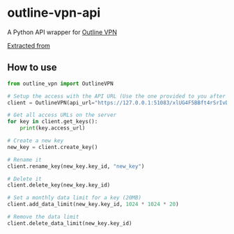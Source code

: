 # outline-vpn-api

A Python API wrapper for [Outline VPN](https://getoutline.org/)

[Extracted from](https://github.com/jadolg/outline-vpn-api)

## How to use

```python
from outline_vpn import OutlineVPN

# Setup the access with the API URL (Use the one provided to you after the server setup)
client = OutlineVPN(api_url="https://127.0.0.1:51083/xlUG4F5BBft4rSrIvDSWuw")

# Get all access URLs on the server
for key in client.get_keys():
    print(key.access_url)

# Create a new key
new_key = client.create_key()

# Rename it
client.rename_key(new_key.key_id, "new_key")

# Delete it
client.delete_key(new_key.key_id)

# Set a monthly data limit for a key (20MB)
client.add_data_limit(new_key.key_id, 1024 * 1024 * 20)

# Remove the data limit
client.delete_data_limit(new_key.key_id)

```
